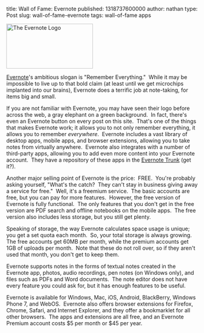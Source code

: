 title: Wall of Fame: Evernote
published: 1318737600000
author: nathan
type: Post
slug: wall-of-fame-evernote
tags: wall-of-fame
apps



<a href="http://evernote.com"><img class="alignright" title="Evernote Logo" src="http://www.evernote.com/about/media/img/logos/evernote_logo_center_4c-lrg.gif" alt="The Evernote Logo" width="228" height="118" /></a>

<a title="Evernote" href="http://www.evernote.com">Evernote</a>'s ambitious slogan is "Remember Everything."  While it may be impossible to live up to that bold claim (at least until we get microchips implanted into our brains), Evernote does a terrific job at note-taking, for items big and small.

If you are not familiar with Evernote, you may have seen their logo before across the web, a gray elephant on a green background.  In fact, there's even an Evernote button on every post on this site.  That's one of the things that makes Evernote work; it allows you to not only remember everything, it allows you to remember <em>everywhere</em>.  Evernote includes a vast library of desktop apps, mobile apps, and browser extensions, allowing you to take notes from virtually anywhere.  Evernote also integrates with a number of third-party apps, allowing you to add even more content into your Evernote account.  They have a repository of these apps in the <a title="Evernote Trunk" href="http://www.evernote.com/about/trunk/">Evernote Trunk</a> (get it?).

Another major selling point of Evernote is the price:  FREE.  You're probably asking yourself, "What's the catch?  They can't stay in business giving away a service for free."  Well, it's a freemium service.  The basic accounts are free, but you can pay for more features.  However, the free version of Evernote is fully functional.  The only features that you don't get in the free version are PDF search and offline notebooks on the mobile apps.  The free version also includes less storage, but you still get plenty.

Speaking of storage, the way Evernote calculates space usage is unique; you get a set quota each month.  So, your total storage is always growing.  The free accounts get 60MB per month, while the premium accounts get 1GB of uploads per month.  Note that these do not roll over, so if they aren't used that month, you don't get to keep them.

Evernote supports notes in the forms of textual notes created in the Evernote app, photos, audio recordings, pen notes (on Windows only), and files such as PDFs and Word documents.  The note editor does not have every feature you could ask for, but it has enough features to be useful.

Evernote is available for Windows, Mac, iOS, Android, BlackBerry, Windows Phone 7, and WebOS.  Evernote also offers browser extensions for Firefox, Chrome, Safari, and Internet Explorer, and they offer a bookmarklet for all other browsers.  The apps and extensions are all free, and an Evernote Premium account costs $5 per month or $45 per year.